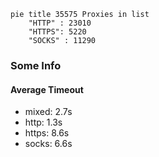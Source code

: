 
```mermaid
pie title 35575 Proxies in list
    "HTTP" : 23010
    "HTTPS": 5220
    "SOCKS" : 11290
```

### Some Info
#### Average Timeout

- mixed: 2.7s
- http: 1.3s
- https: 8.6s
- socks: 6.6s